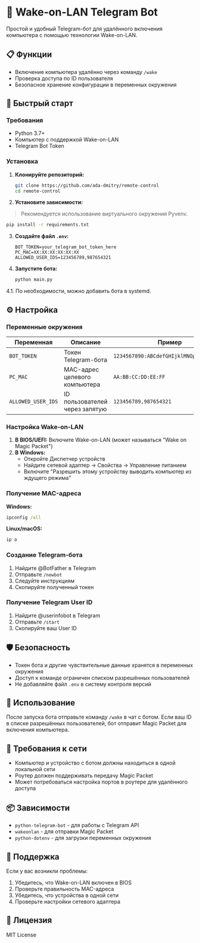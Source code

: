 # 🔌 Wake-on-LAN Telegram Bot

Простой и удобный Telegram-бот для удалённого включения компьютера с помощью технологии Wake-on-LAN.

## 📋 Функции

- Включение компьютера удалённо через команду `/wake`
- Проверка доступа по ID пользователя
- Безопасное хранение конфигурации в переменных окружения

## 🚀 Быстрый старт

### Требования

- Python 3.7+
- Компьютер с поддержкой Wake-on-LAN
- Telegram Bot Token

### Установка

1. **Клонируйте репозиторий:**
   ```bash
   git clone https://github.com/ada-dmitry/remote-control
   cd remote-control
   ```

2. **Установите зависимости:**
> Рекомендуется использование виртуального окружения Pyvenv.
   ```bash
   pip install -r requirements.txt
   ```

3. **Создайте файл `.env`:**
   ```env
   BOT_TOKEN=your_telegram_bot_token_here
   PC_MAC=XX:XX:XX:XX:XX:XX
   ALLOWED_USER_IDS=123456789,987654321
   ```

4. **Запустите бота:**
   ```bash
   python main.py
   ```

4.1. По необходимости, можно добавить бота в systemd.

## ⚙️ Настройка

### Переменные окружения

| Переменная | Описание | Пример |
|------------|----------|--------|
| `BOT_TOKEN` | Токен Telegram-бота | `1234567890:ABCdefGHIjklMNOpqrsTUVwxyz` |
| `PC_MAC` | MAC-адрес целевого компьютера | `AA:BB:CC:DD:EE:FF` |
| `ALLOWED_USER_IDS` | ID пользователей через запятую | `123456789,987654321` |

### Настройка Wake-on-LAN

1. **В BIOS/UEFI:** Включите Wake-on-LAN (может называться "Wake on Magic Packet")
2. **В Windows:**
   - Откройте Диспетчер устройств
   - Найдите сетевой адаптер → Свойства → Управление питанием
   - Включите "Разрешить этому устройству выводить компьютер из ждущего режима"

### Получение MAC-адреса

**Windows:**
```cmd
ipconfig /all
```

**Linux/macOS:**
```bash
ip a
```

### Создание Telegram-бота

1. Найдите @BotFather в Telegram
2. Отправьте `/newbot`
3. Следуйте инструкциям
4. Скопируйте полученный токен

### Получение Telegram User ID

1. Найдите @userinfobot в Telegram
2. Отправьте `/start`
3. Скопируйте ваш User ID

## 🛡️ Безопасность

- Токен бота и другие чувствительные данные хранятся в переменных окружения
- Доступ к команде ограничен списком разрешённых пользователей
- Не добавляйте файл `.env` в систему контроля версий

## 📝 Использование

После запуска бота отправьте команду `/wake` в чат с ботом. Если ваш ID в списке разрешённых пользователей, бот отправит Magic Packet для включения компьютера.

## 🔧 Требования к сети

- Компьютер и устройство с ботом должны находиться в одной локальной сети
- Роутер должен поддерживать передачу Magic Packet
- Может потребоваться настройка портов в роутере для удалённого доступа

## 📦 Зависимости

- `python-telegram-bot` - для работы с Telegram API
- `wakeonlan` - для отправки Magic Packet
- `python-dotenv` - для загрузки переменных окружения

## 🤝 Поддержка

Если у вас возникли проблемы:
1. Убедитесь, что Wake-on-LAN включен в BIOS
2. Проверьте правильность MAC-адреса
3. Убедитесь, что устройства в одной сети
4. Проверьте настройки сетевого адаптера

## 📄 Лицензия

MIT License
